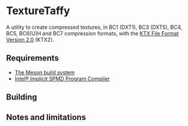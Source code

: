 # TextureTaffy

A utility to create compressed textures, in BC1 (DXT1), BC3 (DXT5), BC4, BC5, BC6(U)H and BC7 compression formats, with the [KTX File Format Version 2.0](https://registry.khronos.org/KTX/specs/2.0/ktxspec.v2.html) (KTX2).

## Requirements

* [The Meson build system](https://mesonbuild.com/)
* [Intel® Implicit SPMD Program Compiler](https://ispc.github.io/)

## Building



## Notes and limitations